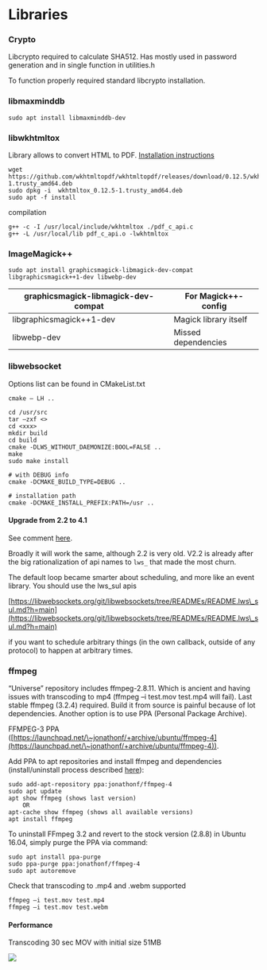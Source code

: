 # Libraries

### Crypto

Libcrypto required to calculate SHA512. Has mostly used in password generation and in single function in utilities.h

To function properly required standard libcrypto installation.

### libmaxminddb

```
sudo apt install libmaxminddb-dev
```

### libwkhtmltox

Library allows to convert HTML to PDF. [Installation instructions](https://gist.github.com/srmds/2507aa3bcdb464085413c650fe42e31d)

```
wget https://github.com/wkhtmltopdf/wkhtmltopdf/releases/download/0.12.5/wkhtmltox_0.12.5-1.trusty_amd64.deb
sudo dpkg -i  wkhtmltox_0.12.5-1.trusty_amd64.deb 
sudo apt -f install
```

compilation

```
g++ -c -I /usr/local/include/wkhtmltox ./pdf_c_api.c
g++ -L /usr/local/lib pdf_c_api.o -lwkhtmltox
```

### ImageMagick++

```
sudo apt install graphicsmagick-libmagick-dev-compat libgraphicsmagick++1-dev libwebp-dev
```

| graphicsmagick-libmagick-dev-compat | For Magick++-config   |
| ----------------------------------- | --------------------- |
| libgraphicsmagick++1-dev            | Magick library itself |
| libwebp-dev                         | Missed dependencies   |

### libwebsocket

Options list can be found in CMakeList.txt

```
cmake – LH ..
```

```
cd /usr/src
tar –zxf <>
cd <xxx>
mkdir build
cd build
cmake -DLWS_WITHOUT_DAEMONIZE:BOOL=FALSE ..
make
sudo make install
```

```
# with DEBUG info
cmake -DCMAKE_BUILD_TYPE=DEBUG ..

# installation path
cmake -DCMAKE_INSTALL_PREFIX:PATH=/usr ..
```

#### Upgrade from 2.2 to 4.1

See comment [here](https://github.com/warmcat/libwebsockets/issues/2219).

Broadly it will work the same, although 2.2 is very old. V2.2 is already after the big rationalization of api names to `lws_` that made the most churn.

The default loop became smarter about scheduling, and more like an event library. You should use the lws\_sul apis

[https://libwebsockets.org/git/libwebsockets/tree/READMEs/README.lws\_sul.md?h=main](https://libwebsockets.org/git/libwebsockets/tree/READMEs/README.lws\_sul.md?h=main)

if you want to schedule arbitrary things (in the own callback, outside of any protocol) to happen at arbitrary times.

### ffmpeg

“Universe” repository includes ffmpeg-2.8.11. Which is ancient and having issues with transcoding to mp4 (ffmpeg –i test.mov test.mp4 will fail). Last stable ffmpeg (3.2.4) required. Build it from source is painful because of lot dependencies. Another option is to use PPA (Personal Package Archive).

FFMPEG-3 PPA ([https://launchpad.net/\~jonathonf/+archive/ubuntu/ffmpeg-4](https://launchpad.net/\~jonathonf/+archive/ubuntu/ffmpeg-4)).

Add PPA to apt repositories and install ffmpeg and dependencies (install/uninstall process described [here](http://tipsonubuntu.com/2016/11/02/install-ffmpeg-3-2-via-ppa-ubuntu-16-04/)):

```
sudo add-apt-repository ppa:jonathonf/ffmpeg-4
sudo apt update
apt show ffmpeg (shows last version)
    OR  
apt-cache show ffmpeg (shows all available versions)
apt install ffmpeg
```

To uninstall FFmpeg 3.2 and revert to the stock version (2.8.8) in Ubuntu 16.04, simply purge the PPA via command:

```
sudo apt install ppa-purge
sudo ppa-purge ppa:jonathonf/ffmpeg-4
sudo apt autoremove
```

Check that transcoding to .mp4 and .webm supported

```
ffmpeg –i test.mov test.mp4
ffmpeg –i test.mov test.webm
```

#### Performance

Transcoding 30 sec MOV with initial size 51MB

![](../.gitbook/assets/ffmper\_performance.jpg)
